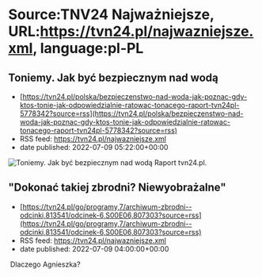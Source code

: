 # Source:TNV24 Najważniejsze, URL:https://tvn24.pl/najwazniejsze.xml, language:pl-PL

## Toniemy. Jak być bezpiecznym nad wodą
 - [https://tvn24.pl/polska/bezpieczenstwo-nad-woda-jak-poznac-gdy-ktos-tonie-jak-odpowiedzialnie-ratowac-tonacego-raport-tvn24pl-5778342?source=rss](https://tvn24.pl/polska/bezpieczenstwo-nad-woda-jak-poznac-gdy-ktos-tonie-jak-odpowiedzialnie-ratowac-tonacego-raport-tvn24pl-5778342?source=rss)
 - RSS feed: https://tvn24.pl/najwazniejsze.xml
 - date published: 2022-07-09 05:22:00+00:00

<img alt="Toniemy. Jak być bezpiecznym nad wodą" src="https://tvn24.pl/najnowsze/cdn-zdjecie-jt483e-jezioro-w-chlopowie-5778646/alternates/LANDSCAPE_1280" />
    Raport tvn24.pl.

## "Dokonać takiej zbrodni? Niewyobrażalne"
 - [https://tvn24.pl/go/programy,7/archiwum-zbrodni--odcinki,813541/odcinek-6,S00E06,807303?source=rss](https://tvn24.pl/go/programy,7/archiwum-zbrodni--odcinki,813541/odcinek-6,S00E06,807303?source=rss)
 - RSS feed: https://tvn24.pl/najwazniejsze.xml
 - date published: 2022-07-09 04:00:00+00:00

<img alt="" src="https://tvn24.pl/najnowsze/cdn-zdjecie-8lk2hn-go-1-dlaczego-agnieszka-5781300/alternates/LANDSCAPE_1280" />
    Dlaczego Agnieszka?

